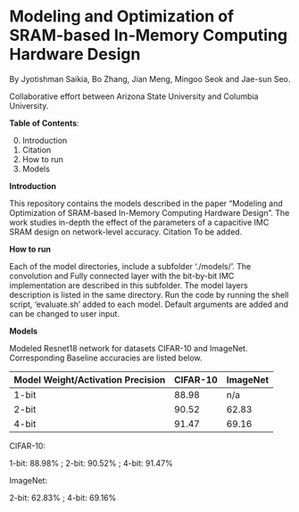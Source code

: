 # Modeling and Optimization of SRAM-based In-Memory Computing Hardware Design
By Jyotishman Saikia, Bo Zhang, Jian Meng, Mingoo Seok and Jae-sun Seo.

Collaborative effort between Arizona State University  and Columbia University.



**Table of Contents**:  

0.	Introduction
1.	Citation
2.	How to run
3.	Models

**Introduction**

This repository contains the models described in the paper “Modeling and Optimization of SRAM-based In-Memory Computing Hardware Design”. The work studies in-depth the effect of the parameters of a capacitive IMC SRAM design on network-level accuracy.
Citation
To be added.

**How to run**

Each of the model directories, include a subfolder ‘./models/’. The convolution and Fully connected layer with the bit-by-bit IMC implementation are described in this subfolder. The model layers description is listed in the same directory.
Run the code by running the shell script, ‘evaluate.sh’ added to each model. Default arguments are added and can be changed to user input. 

**Models**

Modeled Resnet18 network for datasets CIFAR-10 and ImageNet. Corresponding Baseline accuracies are listed below.

Model Weight/Activation Precision   |    CIFAR-10   |     ImageNet
------------------------------------|---------------|---------------
1-bit |  88.98  |   n/a
2-bit |  90.52  |  62.83
4-bit |  91.47  |  69.16






CIFAR-10:

1-bit:    88.98%  ;   2-bit:   90.52% ;    4-bit:   91.47%


ImageNet:

2-bit:    62.83%  ;   4-bit:   69.16%
